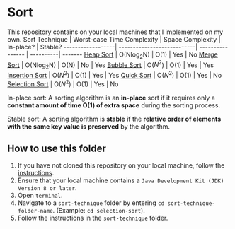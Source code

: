 # Sort

This repository contains on your local machines that I implemented on my own.
Sort Technique | Worst-case Time Complexity | Space Complexity | In-place? | Stable?
------------------| ---------------------------| ---------------- | ----------| -------
[Heap Sort](https://github.com/shumarb/notes-and-code/tree/main/sort/heap-sort)                  | O(Nlog<sub>2</sub>N)  | O(1) | Yes  | No
[Merge Sort](https://github.com/shumarb/notes-and-code/tree/main/sort/merge-sort)                | O(Nlog<sub>2</sub>N)  | O(N) | No  | Yes
[Bubble Sort](https://github.com/shumarb/notes-and-code/tree/main/sort/bubble-sort)              | O($N^2$)              | O(1) | Yes | Yes
[Insertion Sort](https://github.com/shumarb/notes-and-code/tree/main/sort/insertion-sort)        | O($N^2$)              | O(1) | Yes | Yes
[Quick Sort](https://github.com/shumarb/notes-and-code/tree/main/sort/quick-sort)                | O($N^2$)              | O(1) | Yes | No
[Selection Sort](https://github.com/shumarb/notes-and-code/tree/main/sort/selection-sort)        | O($N^2$)              | O(1) | Yes | No

In-place sort: A sorting algorithm is an **in-place** sort if it requires only a **constant amount of time O(1) of extra space** during the sorting process.

Stable sort: A sorting algorithm is **stable** if the **relative order of elements with the same key value is preserved** by the algorithm.

## How to use this folder
1. If you have not cloned this repository on your local machine, follow the [instructions](https://github.com/shumarb/notes-and-code#how-to-use-this-repository).
2. Ensure that your local machine contains a `Java Development Kit (JDK) Version 8 or later`.
3. Open `terminal`.
4. Navigate to a `sort-technique` folder by entering `cd sort-technique-folder-name`. (Example: `cd selection-sort`).
5. Follow the instructions in the `sort-technique` folder.
